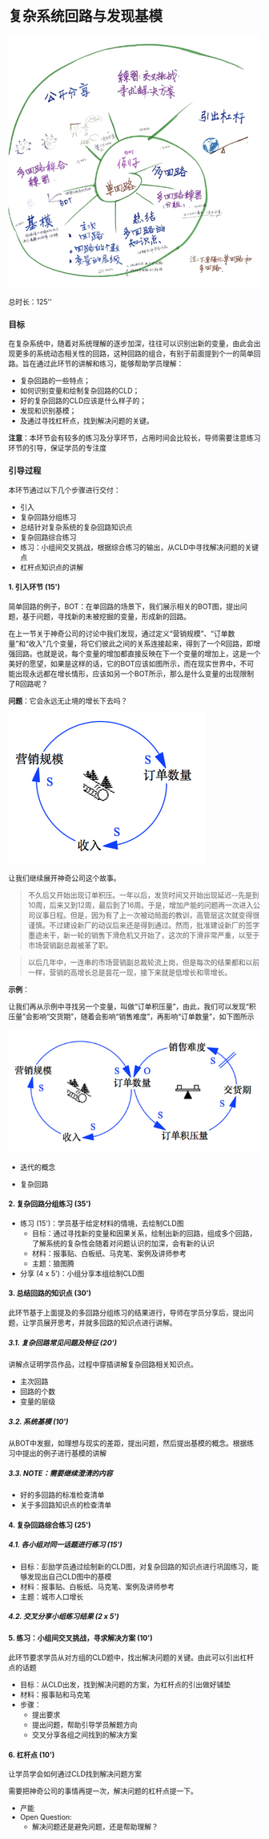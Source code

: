 # 复杂系统回路与发现基模



<!-- toc -->



![引导图](../gitbook/images/part2/multiple_loop.png)

总时长：125'’
### 目标

在复杂系统中，随着对系统理解的逐步加深，往往可以识别出新的变量，由此会出现更多的系统动态相关性的回路，这种回路的组合，有别于前面提到个一的简单回路。旨在通过此环节的讲解和练习，能够帮助学员理解：

* 复杂回路的一些特点；
* 如何识别变量和绘制复杂回路的CLD；
* 好的复杂回路的CLD应该是什么样子的；
* 发现和识别基模；
* 及通过寻找杠杆点，找到解决问题的关键。



**注意**：本环节会有较多的练习及分享环节，占用时间会比较长，导师需要注意练习环节的引导，保证学员的专注度



### 引导过程

本环节通过以下几个步骤进行交付：

* 引入
* 复杂回路分组练习
* 总结针对复杂系统的复杂回路知识点
* 复杂回路综合练习
* 练习：小组间交叉挑战，根据综合练习的输出，从CLD中寻找解决问题的关键点
* 杠杆点知识点的讲解

#### 1. 引入环节 (15')

简单回路的例子，BOT：在单回路的场景下，我们展示相关的BOT图，提出问题，基于问题，寻找新的未被挖掘的变量，形成新的回路。

在上一节关于神奇公司的讨论中我们发现，通过定义“营销规模”、“订单数量”和“收入”几个变量，将它们彼此之间的关系连接起来，得到了一个R回路，即增强回路。也就是说，每个变量的增加都直接反映在下一个变量的增加上，这是一个美好的愿望，如果是这样的话，它的BOT应该如图所示，而在现实世界中，不可能出现永远都在增长情形，应该如另一个BOT所示，那么是什么变量的出现限制了R回路呢？

**问题**：它会永远无止境的增长下去吗？

![R Loop](../gitbook/images/part2/order_1.png)



让我们继续展开神奇公司这个故事。

> 不久后又开始出现订单积压。一年以后，发货时间又开始出现延迟--先是到10周，后来又到12周，最后到了16周。于是，增加产能的问题再一次进入公司议事日程。但是，因为有了上一次被动局面的教训，高管层这次就变得很谨慎。不过建设新厂的动议后来还是得到通过。然而，批准建设新厂的签字墨迹未干，新一轮的销售下滑危机又开始了，这次的下滑非常严重，以至于市场营销副总裁被革了职。

> 以后几年中，一连串的市场营销副总裁轮流上岗，但是每次的结果都和以前一样，营销的高增长总是昙花一现，接下来就是低增长和零增长。



**示例**：

让我们再从示例中寻找另一个变量，叫做“订单积压量”，由此，我们可以发现“积压量”会影响“交货期”，随着会影响“销售难度”，再影响“订单数量”，如下图所示

![增长极限](../gitbook/images/part2/order_2.png)

* 迭代的概念


* 复杂回路

#### 2. 复杂回路分组练习 (35')
* 练习 (15')：学员基于给定材料的情境，去绘制CLD图
  * 目标：通过寻找新的变量和因果关系，绘制出新的回路，组成多个回路，了解系统的复杂性会随着对问题认识的加深，会有新的认识
  * 材料：报事贴、白板纸、马克笔、案例及讲师参考
  * 主题：狼图腾
* 分享 (4 x 5')：小组分享本组绘制CLD图

#### 3. 总结回路的知识点 (30')

此环节基于上面提及的多回路分组练习的结果进行，导师在学员分享后，提出问题，让学员展开思考，并就多回路的知识点进行讲解。

##### 3.1. 复杂回路常见问题及特征 (20')
讲解点证明学员作品，过程中穿插讲解复杂回路相关知识点。
* 主次回路
* 回路的个数
* 变量的层级

##### 3.2. 系统基模 (10')
从BOT中发掘，如理想与现实的差距，提出问题，然后提出基模的概念。根据练习中提出的例子进行基模的讲解

##### 3.3. NOTE：需要继续澄清的内容
* 好的多回路的标准检查清单
* 关于多回路知识点的检查清单

#### 4. 复杂回路综合练习  (25')
##### 4.1. 各小组对同一话题进行练习 (15')
* 目标：彭励学员通过绘制新的CLD图，对复杂回路的知识点进行巩固练习，能够发现出自己CLD图中的基模
* 材料：报事贴、白板纸、马克笔、案例及讲师参考
* 主题：城市人口增长
##### 4.2. 交叉分享小组练习结果 (2 x 5')

#### 5. 练习：小组间交叉挑战，寻求解决方案 (10')

此环节要求学员从对方组的CLD题中，找出解决问题的关键。由此可以引出杠杆点的话题

* 目标：从CLD出发，找到解决问题的方案，为杠杆点的引出做好铺垫
* 材料：报事贴和马克笔
* 步骤：
  * 提出要求
  * 提出问题，帮助引导学员解题方向
  * 交叉分享各组之间找到的解决方案

#### 6. 杠杆点 (10')

让学员学会如何通过CLD找到解决问题方案    



需要把神奇公司的事情再提一次，解决问题的杠杆点提一下。

* 产能
* Open Question:
  * 解决问题还是避免问题，还是帮助理解？

